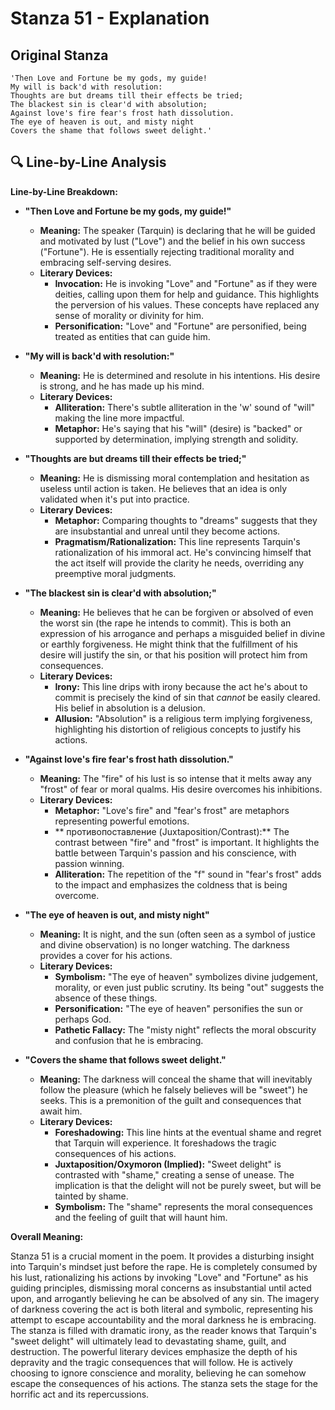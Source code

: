 # Stanza 51 - Explanation

## Original Stanza
```
'Then Love and Fortune be my gods, my guide!
My will is back'd with resolution:
Thoughts are but dreams till their effects be tried;
The blackest sin is clear'd with absolution;
Against love's fire fear's frost hath dissolution.
The eye of heaven is out, and misty night
Covers the shame that follows sweet delight.'
```

## 🔍 Line-by-Line Analysis
**Line-by-Line Breakdown:**

*   **"Then Love and Fortune be my gods, my guide!"**
    *   **Meaning:** The speaker (Tarquin) is declaring that he will be guided and motivated by lust ("Love") and the belief in his own success ("Fortune"). He is essentially rejecting traditional morality and embracing self-serving desires.
    *   **Literary Devices:**
        *   **Invocation:** He is invoking "Love" and "Fortune" as if they were deities, calling upon them for help and guidance. This highlights the perversion of his values. These concepts have replaced any sense of morality or divinity for him.
        *   **Personification:** "Love" and "Fortune" are personified, being treated as entities that can guide him.

*   **"My will is back'd with resolution:"**
    *   **Meaning:** He is determined and resolute in his intentions. His desire is strong, and he has made up his mind.
    *   **Literary Devices:**
        *   **Alliteration:** There's subtle alliteration in the 'w' sound of "will" making the line more impactful.
        *   **Metaphor:** He's saying that his "will" (desire) is "backed" or supported by determination, implying strength and solidity.

*   **"Thoughts are but dreams till their effects be tried;"**
    *   **Meaning:** He is dismissing moral contemplation and hesitation as useless until action is taken. He believes that an idea is only validated when it's put into practice.
    *   **Literary Devices:**
        *   **Metaphor:** Comparing thoughts to "dreams" suggests that they are insubstantial and unreal until they become actions.
        *   **Pragmatism/Rationalization:** This line represents Tarquin's rationalization of his immoral act. He's convincing himself that the act itself will provide the clarity he needs, overriding any preemptive moral judgments.

*   **"The blackest sin is clear'd with absolution;"**
    *   **Meaning:** He believes that he can be forgiven or absolved of even the worst sin (the rape he intends to commit). This is both an expression of his arrogance and perhaps a misguided belief in divine or earthly forgiveness. He might think that the fulfillment of his desire will justify the sin, or that his position will protect him from consequences.
    *   **Literary Devices:**
        *   **Irony:** This line drips with irony because the act he's about to commit is precisely the kind of sin that *cannot* be easily cleared. His belief in absolution is a delusion.
        *   **Allusion:** "Absolution" is a religious term implying forgiveness, highlighting his distortion of religious concepts to justify his actions.

*   **"Against love's fire fear's frost hath dissolution."**
    *   **Meaning:** The "fire" of his lust is so intense that it melts away any "frost" of fear or moral qualms. His desire overcomes his inhibitions.
    *   **Literary Devices:**
        *   **Metaphor:** "Love's fire" and "fear's frost" are metaphors representing powerful emotions.
        *   ** противопоставление (Juxtaposition/Contrast):** The contrast between "fire" and "frost" is important. It highlights the battle between Tarquin's passion and his conscience, with passion winning.
        *   **Alliteration:** The repetition of the "f" sound in "fear's frost" adds to the impact and emphasizes the coldness that is being overcome.

*   **"The eye of heaven is out, and misty night"**
    *   **Meaning:** It is night, and the sun (often seen as a symbol of justice and divine observation) is no longer watching. The darkness provides a cover for his actions.
    *   **Literary Devices:**
        *   **Symbolism:** "The eye of heaven" symbolizes divine judgement, morality, or even just public scrutiny. Its being "out" suggests the absence of these things.
        *   **Personification:** "The eye of heaven" personifies the sun or perhaps God.
        *   **Pathetic Fallacy:** The "misty night" reflects the moral obscurity and confusion that he is embracing.

*   **"Covers the shame that follows sweet delight."**
    *   **Meaning:** The darkness will conceal the shame that will inevitably follow the pleasure (which he falsely believes will be "sweet") he seeks. This is a premonition of the guilt and consequences that await him.
    *   **Literary Devices:**
        *   **Foreshadowing:** This line hints at the eventual shame and regret that Tarquin will experience. It foreshadows the tragic consequences of his actions.
        *   **Juxtaposition/Oxymoron (Implied):** "Sweet delight" is contrasted with "shame," creating a sense of unease. The implication is that the delight will not be purely sweet, but will be tainted by shame.
        *   **Symbolism:** The "shame" represents the moral consequences and the feeling of guilt that will haunt him.

**Overall Meaning:**

Stanza 51 is a crucial moment in the poem. It provides a disturbing insight into Tarquin's mindset just before the rape. He is completely consumed by his lust, rationalizing his actions by invoking "Love" and "Fortune" as his guiding principles, dismissing moral concerns as insubstantial until acted upon, and arrogantly believing he can be absolved of any sin. The imagery of darkness covering the act is both literal and symbolic, representing his attempt to escape accountability and the moral darkness he is embracing. The stanza is filled with dramatic irony, as the reader knows that Tarquin's "sweet delight" will ultimately lead to devastating shame, guilt, and destruction. The powerful literary devices emphasize the depth of his depravity and the tragic consequences that will follow. He is actively choosing to ignore conscience and morality, believing he can somehow escape the consequences of his actions. The stanza sets the stage for the horrific act and its repercussions.
